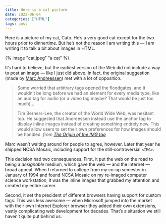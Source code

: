 ```yaml
---
title: Here is a cat picture
date: 2023-06-04
categories: ["HTML"]
tags: post
---
```


Here is a picture of my cat, Cato. He’s a very good cat except for the two hours prior to dinnertime. But he’s not the reason I am writing this — I am writing it to talk a bit about images in HTML.

{% image "cat.jpeg" "a cat" %}

It’s hard to believe, but the earliest version of the Web did not include a way to post an image — like I just did above. In fact, the original suggestion (made by [Marc Andreessen](https://en.wikipedia.org/wiki/Marc_Andreessen)) met with a lot of opposition.

> Some worried that arbitrary tags opened the floodgates, and it wouldn’t be long before we had an element for every media type, like an aud tag for audio (or a video tag maybe? That would be just too much)…
>
> Tim Berners-Lee, the creator of the World Wide Web, was hesitant too. He suggested that Andreessen instead use the anchor tag to display inline images instead of creating something entirely new. This would allow users to set their own preferences for how images should be handled. <cite>from [The Origin of the IMG tag](https://thehistoryoftheweb.com/the-origin-of-the-img-tag/)</cite>

Marc wasn’t waiting around for people to agree, however. Later that year he shipped NCSA Mosaic, including support for the still-controversial `<IMG>`.

This decision had two consequences. First, it put the web on the road to being a _designable_ medium, which gave the web — and the internet — broad appeal. When I returned to college from my co-op semester in January of 1994 and found NCSA Mosaic on my re-imaged computer science workstation, it was the inline images that grabbed my attention and created my entire career.

Second, it set the precident of different browsers having support for custom tags. This was less awesome — when Microsoft jumped into the market with their own Internet Explorer browser they added their own extensions, vastly complicating web development for decades. That’s a situation we still haven’t quite put behind us.



